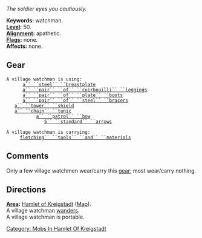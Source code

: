 *The soldier eyes you cautiously.*

**Keywords:** watchman.  
**[Level](Level.md "wikilink"):** 50.  
**[Alignment](Alignment.md "wikilink"):** apathetic.  
**[Flags](:Category:_Mob_Types.md "wikilink"):** none.  
**Affects:** none.  

## Gear

`A village watchman is using:`  
<worn on body>`      `[`a`` ``steel`` ``breastplate`](Steel_Breastplate.md "wikilink")  
<worn on legs>`      `[`a`` ``pair`` ``of`` ``cuirbouilli`` ``leggings`](Pair_Of_Cuirbouilli_Leggings.md "wikilink")  
<worn on feet>`      `[`a`` ``pair`` ``of`` ``plate`` ``boots`](Pair_Of_Plate_Boots.md "wikilink")  
<worn on arms>`      `[`a`` ``pair`` ``of`` ``steel`` ``bracers`](Pair_Of_Steel_Bracers.md "wikilink")  
<held in offhand>`   `[`a`` ``tower`` ``shield`](Tower_Shield.md "wikilink")  
<worn about body>`   `[`a`` ``chain`` ``tunic`](Chain_Tunic.md "wikilink")  
<wielded>`           `[`a`` ``patrol`` ``bow`](Patrol_Bow.md "wikilink")  
<held>`              `[`5`` ``standard`` ``arrows`](Standard_Arrows.md "wikilink")

`A village watchman is carrying:`  
`     `[`fletching`` ``tools`` ``and`` ``materials`](Fletching_Tools_And_Materials.md "wikilink")

## Comments

Only a few village watchmen wear/carry this
[gear](:Category:_Gear.md "wikilink"); most wear/carry nothing.

## Directions

**[Area](:Category:_Areas.md "wikilink"):** [Hamlet of
Kreigstadt](:Category:_Hamlet_Of_Kreigstadt.md "wikilink")
([Map](Hamlet_Of_Kreigstadt_Map.md "wikilink")).  
A village watchman [wanders](Wandering_Mobs.md "wikilink").  
A village watchman is portable.  

[Category: Mobs In Hamlet Of
Kreigstadt](Category:_Mobs_In_Hamlet_Of_Kreigstadt "wikilink")

